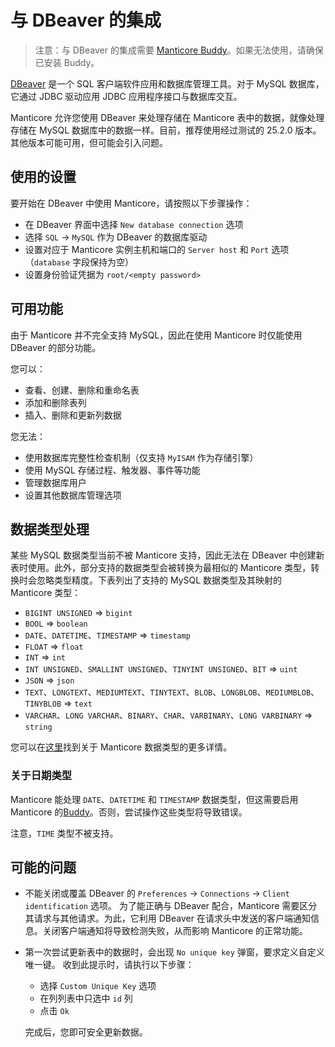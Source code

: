# 与 DBeaver 的集成

> 注意：与 DBeaver 的集成需要 [Manticore Buddy](../Installation/Manticore_Buddy.md)。如果无法使用，请确保已安装 Buddy。

[DBeaver](https://dbeaver.io/) 是一个 SQL 客户端软件应用和数据库管理工具。对于 MySQL 数据库，它通过 JDBC 驱动应用 JDBC 应用程序接口与数据库交互。

Manticore 允许您使用 DBeaver 来处理存储在 Manticore 表中的数据，就像处理存储在 MySQL 数据库中的数据一样。目前，推荐使用经过测试的 25.2.0 版本。其他版本可能可用，但可能会引入问题。

## 使用的设置

要开始在 DBeaver 中使用 Manticore，请按照以下步骤操作：

- 在 DBeaver 界面中选择 `New database connection` 选项
- 选择 `SQL` -> `MySQL` 作为 DBeaver 的数据库驱动
- 设置对应于 Manticore 实例主机和端口的 `Server host` 和 `Port` 选项（`database` 字段保持为空）
- 设置身份验证凭据为 `root/<empty password>`


## 可用功能

由于 Manticore 并不完全支持 MySQL，因此在使用 Manticore 时仅能使用 DBeaver 的部分功能。

您可以：
- 查看、创建、删除和重命名表
- 添加和删除表列
- 插入、删除和更新列数据

您无法：
- 使用数据库完整性检查机制（仅支持 `MyISAM` 作为存储引擎）
- 使用 MySQL 存储过程、触发器、事件等功能
- 管理数据库用户
- 设置其他数据库管理选项


## 数据类型处理

某些 MySQL 数据类型当前不被 Manticore 支持，因此无法在 DBeaver 中创建新表时使用。此外，部分支持的数据类型会被转换为最相似的 Manticore 类型，转换时会忽略类型精度。下表列出了支持的 MySQL 数据类型及其映射的 Manticore 类型：

- `BIGINT UNSIGNED` => `bigint`
- `BOOL` => `boolean`
- `DATE`、`DATETIME`、`TIMESTAMP`  => `timestamp`
- `FLOAT` => `float`
- `INT` => `int`
- `INT UNSIGNED`、`SMALLINT UNSIGNED`、`TINYINT UNSIGNED`、`BIT` => `uint`
- `JSON` => `json`
- `TEXT`、`LONGTEXT`、`MEDIUMTEXT`、`TINYTEXT`、`BLOB`、`LONGBLOB`、`MEDIUMBLOB`、`TINYBLOB`  => `text`
- `VARCHAR`、`LONG VARCHAR`、`BINARY`、`CHAR`、`VARBINARY`、`LONG VARBINARY`  => `string`

您可以在[这里](../Creating_a_table/Data_types.md#Data-types)找到关于 Manticore 数据类型的更多详情。

### 关于日期类型

Manticore 能处理 `DATE`、`DATETIME` 和 `TIMESTAMP` 数据类型，但这需要启用 Manticore 的[Buddy](../Starting_the_server/Docker.md#Manticore-Columnar-Library-and-Manticore-Buddy)。否则，尝试操作这些类型将导致错误。

注意，`TIME` 类型不被支持。

## 可能的问题

- 不能关闭或覆盖 DBeaver 的 `Preferences` -> `Connections` -> `Client identification` 选项。
  为了能正确与 DBeaver 配合，Manticore 需要区分其请求与其他请求。为此，它利用 DBeaver 在请求头中发送的客户端通知信息。关闭客户端通知将导致检测失败，从而影响 Manticore 的正常功能。

- 第一次尝试更新表中的数据时，会出现 `No unique key` 弹窗，要求定义自定义唯一键。
  收到此提示时，请执行以下步骤：

  - 选择 `Custom Unique Key` 选项
  - 在列列表中只选中 `id` 列
  - 点击 `Ok`

  完成后，您即可安全更新数据。

